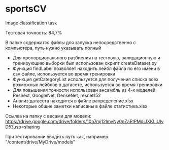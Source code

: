 # sportsCV
Image classification task

Тестовая точность: 84,7%

В папке содержатся файлы для запуска непосредственно с компьютера, путь нужно указывать полный

* Для пропорционального разбиения на тестовую, валидационную и тренирующию выборки был использован скрипт createDataset.py
* Функция findLabel позволяет находить лейбл файла по его имени в csv файле, используется во время тренировки
* Функция getCategoryList используется для получения списка всех возможных лейблов в датасете, используется во время тренировки
* Для повышения точности использован ансамбль из 4-х моделей: Resnext, GoogleNet, DenseNet, resnet152
* Анализ датасета находится в файле рапределение.xlsx
* Некоторые общие заметки написаны в файле статистика.xlsx

Ссылка на папку с весами для модели:
https://drive.google.com/drive/folders/10a7mj12lmyNy0nZaEtPMdiJXKLlUlvD5?usp=sharing

При тестировании вводить путь как, например: "/content/drive/MyDrive/models"
